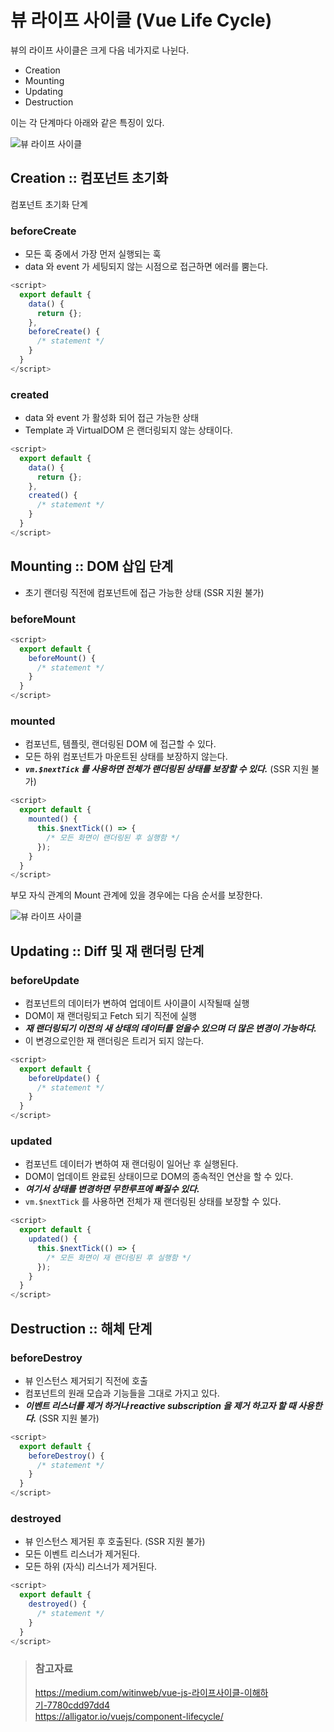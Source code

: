 # 뷰 라이프 사이클 (Vue Life Cycle)

뷰의 라이프 사이클은 크게 다음 네가지로 나뉜다.

* Creation
* Mounting
* Updating
* Destruction

이는 각 단계마다 아래와 같은 특징이 있다.

![뷰 라이프 사이클](/img/A025.png)

## Creation :: 컴포넌트 초기화

컴포넌트 초기화 단계

### beforeCreate

* 모든 훅 중에서 가장 먼저 실행되는 훅
* data 와 event 가 세팅되지 않는 시점으로 접근하면 에러를 뿜는다.

```javascript
<script>
  export default {
    data() {
      return {};  
    },
    beforeCreate() {
      /* statement */
    }
  }
</script>
```

### created

* data 와 event 가 활성화 되어 접근 가능한 상태
* Template 과 VirtualDOM 은 랜더링되지 않는 상태이다.

```javascript
<script>
  export default {
    data() {
      return {};
    },
    created() {
      /* statement */
    }
  }
</script>
```

## Mounting :: DOM 삽입 단계

* 초기 랜더링 직전에 컴포넌트에 접근 가능한 상태 (SSR 지원 불가)

### beforeMount

```javascript
<script>
  export default {
    beforeMount() {
      /* statement */
    }
  }
</script>
```

### mounted

* 컴포넌트, 템플릿, 랜더링된 DOM 에 접근할 수 있다.
* 모든 하위 컴포넌트가 마운트된 상태를 보장하지 않는다.
* __*`vm.$nextTick` 를 사용하면 전체가 랜더링된 상태를 보장할 수 있다.*__ (SSR 지원 불가)

```javascript
<script>
  export default {
    mounted() {
      this.$nextTick(() => {
        /* 모든 화면이 랜더링된 후 실행함 */
      });
    }
  }
</script>
```

부모 자식 관계의 Mount 관계에 있을 경우에는 다음 순서를 보장한다.

![뷰 라이프 사이클](/img/A026.png)

## Updating :: Diff 및 재 랜더링 단계

### beforeUpdate

* 컴포넌트의 데이터가 변하여 업데이트 사이클이 시작될때 실행
* DOM이 재 랜더링되고 Fetch 되기 직전에 실행
* __*재 랜더링되기 이전의 새 상태의 데이터를 얻을수 있으며 더 많은 변경이 가능하다.*__
* 이 변경으로인한 재 랜더링은 트리거 되지 않는다.

```javascript
<script>
  export default {
    beforeUpdate() {
      /* statement */
    }
  }
</script>
```

### updated

* 컴포넌트 데이터가 변하여 재 랜더링이 일어난 후 실행된다.
* DOM이 업데이트 완료된 상태이므로 DOM의 종속적인 연산을 할 수 있다.
* __*여기서 상태를 변경하면 무한루프에 빠질수 있다.*__
* `vm.$nextTick` 를 사용하면 전체가 재 랜더링된 상태를 보장할 수 있다.

```javascript
<script>
  export default {
    updated() {
      this.$nextTick(() => {
        /* 모든 화면이 재 랜더링된 후 실행함 */
      });
    }
  }
</script>
```

## Destruction :: 해체 단계

### beforeDestroy

* 뷰 인스턴스 제거되기 직전에 호출
* 컴포넌트의 원래 모습과 기능들을 그대로 가지고 있다.
* __*이벤트 리스너를 제거 하거나 reactive subscription 을 제거 하고자 할 때 사용한다.*__ (SSR 지원 불가)

```javascript
<script>
  export default {
    beforeDestroy() {
      /* statement */
    }
  }
</script>
```

### destroyed

* 뷰 인스턴스 제거된 후 호출된다. (SSR 지원 불가)
* 모든 이벤트 리스너가 제거된다.
* 모든 하위 (자식) 리스너가 제거된다.

```javascript
<script>
  export default {
    destroyed() {
      /* statement */
    }
  }
</script>
```

> ### 참고자료
> <https://medium.com/witinweb/vue-js-라이프사이클-이해하기-7780cdd97dd4>  
> <https://alligator.io/vuejs/component-lifecycle/>